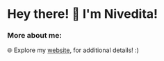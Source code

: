# Hey there! 👋 I'm Nivedita!


### More about me:

🌐 Explore my [website](https://niveditaprasad.com), for additional details! :)

<!-- ![](https://komarev.com/ghpvc/?username=Nivedita-coder&color=blue)
 -->
